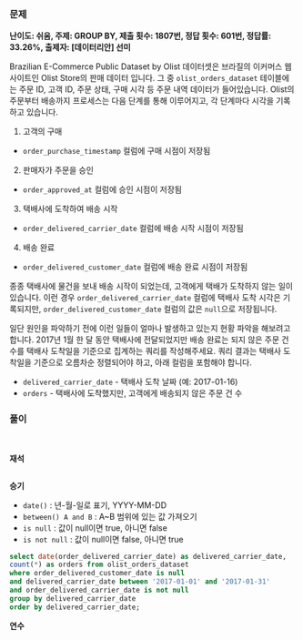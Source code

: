 ### 문제

**난이도: 쉬움, 주제: GROUP BY, 제출 횟수: 1807번, 정답 횟수: 601번, 정답률: 33.26%, 출제자: [데이터리안] 선미**

Brazilian E-Commerce Public Dataset by Olist 데이터셋은 브라질의 이커머스 웹사이트인 Olist Store의 판매 데이터 입니다. 그 중 `olist_orders_dataset` 테이블에는 주문 ID, 고객 ID, 주문 상태, 구매 시각 등 주문 내역 데이터가 들어있습니다. Olist의 주문부터 배송까지 프로세스는 다음 단계를 통해 이루어지고, 각 단계마다 시각을 기록하고 있습니다.

1. 고객의 구매
- `order_purchase_timestamp` 컬럼에 구매 시점이 저장됨
2. 판매자가 주문을 승인
- `order_approved_at` 컬럼에 승인 시점이 저장됨
3. 택배사에 도착하여 배송 시작
- `order_delivered_carrier_date` 컬럼에 배송 시작 시점이 저장됨
4. 배송 완료
- `order_delivered_customer_date` 컬럼에 배송 완료 시점이 저장됨

종종 택배사에 물건을 보내 배송 시작이 되었는데, 고객에게 택배가 도착하지 않는 일이 있습니다. 이런 경우 `order_delivered_carrier_date` 컬럼에 택배사 도착 시각은 기록되지만, `order_delivered_customer_date` 컬럼의 값은 `null`으로 저장됩니다.

일단 원인을 파악하기 전에 이런 일들이 얼마나 발생하고 있는지 현황 파악을 해보려고 합니다. 2017년 1월 한 달 동안 택배사에 전달되었지만 배송 완료는 되지 않은 주문 건수를 택배사 도착일을 기준으로 집계하는 쿼리를 작성해주세요. 쿼리 결과는 택배사 도착일을 기준으로 오름차순 정렬되어야 하고, 아래 컬럼을 포함해야 합니다.

- `delivered_carrier_date` - 택배사 도착 날짜 (예: 2017-01-16)
- `orders` - 택배사에 도착했지만, 고객에게 배송되지 않은 주문 건 수

### 풀이
<br>

**재석**

```sql

```

**승기**
- `date()` : 년-월-일로 표기, YYYY-MM-DD
- `between() A and B` : A~B 범위에 있는 값 가져오기
- `is null` : 값이 null이면 true, 아니면 false
- `is not null` : 값이 null이면 false, 아니면 true

```sql
select date(order_delivered_carrier_date) as delivered_carrier_date,
count(*) as orders from olist_orders_dataset
where order_delivered_customer_date is null
and delivered_carrier_date between '2017-01-01' and '2017-01-31' 
and order_delivered_carrier_date is not null
group by delivered_carrier_date
order by delivered_carrier_date;
```

**연수**

```sql

```